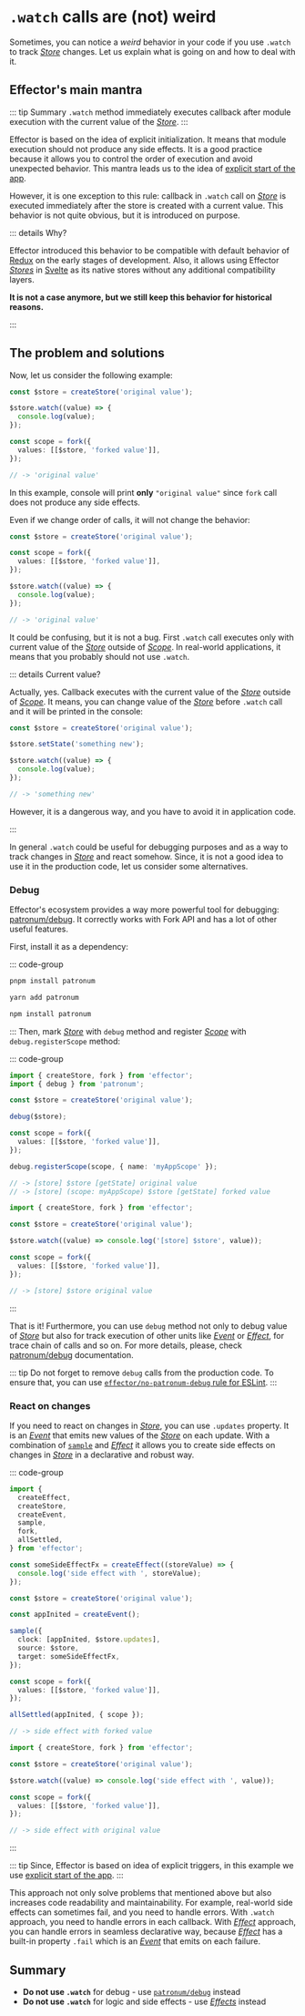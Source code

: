 # `.watch` calls are (not) weird

Sometimes, you can notice a _weird_ behavior in your code if you use `.watch` to track [_Store_](https://effector.dev/docs/api/effector/store) changes. Let us explain what is going on and how to deal with it.

## Effector's main mantra

::: tip Summary
`.watch` method immediately executes callback after module execution with the current value of the [_Store_](https://effector.dev/docs/api/effector/store).
:::

Effector is based on the idea of explicit initialization. It means that module execution should not produce any side effects. It is a good practice because it allows you to control the order of execution and avoid unexpected behavior. This mantra leads us to the idea of [explicit start of the app](/magazine/explicit_start).

However, it is one exception to this rule: callback in `.watch` call on [_Store_](https://effector.dev/docs/api/effector/store) is executed immediately after the store is created with a current value. This behavior is not quite obvious, but it is introduced on purpose.

::: details Why?

Effector introduced this behavior to be compatible with default behavior of [Redux](https://redux.js.org/) on the early stages of development. Also, it allows using Effector [_Stores_](https://effector.dev/docs/api/effector/store) in [Svelte](https://svelte.dev/) as its native stores without any additional compatibility layers.

**It is not a case anymore, but we still keep this behavior for historical reasons.**

:::

## The problem and solutions

Now, let us consider the following example:

```ts
const $store = createStore('original value');

$store.watch((value) => {
  console.log(value);
});

const scope = fork({
  values: [[$store, 'forked value']],
});

// -> 'original value'
```

In this example, console will print **only** `"original value"` since `fork` call does not produce any side effects.

Even if we change order of calls, it will not change the behavior:

```ts
const $store = createStore('original value');

const scope = fork({
  values: [[$store, 'forked value']],
});

$store.watch((value) => {
  console.log(value);
});

// -> 'original value'
```

It could be confusing, but it is not a bug. First `.watch` call executes only with current value of the [_Store_](https://effector.dev/docs/api/effector/store) outside of [_Scope_](https://effector.dev/docs/api/effector/scope/). In real-world applications, it means that you probably should not use `.watch`.

::: details Current value?

Actually, yes. Callback executes with the current value of the [_Store_](https://effector.dev/docs/api/effector/store) outside of [_Scope_](https://effector.dev/docs/api/effector/scope/). It means, you can change value of the [_Store_](https://effector.dev/docs/api/effector/store) before `.watch` call and it will be printed in the console:

```ts
const $store = createStore('original value');

$store.setState('something new');

$store.watch((value) => {
  console.log(value);
});

// -> 'something new'
```

However, it is a dangerous way, and you have to avoid it in application code.

:::

In general `.watch` could be useful for debugging purposes and as a way to track changes in [_Store_](https://effector.dev/docs/api/effector/store) and react somehow. Since, it is not a good idea to use it in the production code, let us consider some alternatives.

### Debug

Effector's ecosystem provides a way more powerful tool for debugging: [patronum/debug](https://patronum.effector.dev/methods/debug/). It correctly works with Fork API and has a lot of other useful features.

First, install it as a dependency:

::: code-group

```sh [pnpm]
pnpm install patronum
```

```sh [yarn]
yarn add patronum
```

```sh [npm]
npm install patronum
```

:::
Then, mark [_Store_](https://effector.dev/docs/api/effector/store) with `debug` method and register [_Scope_](https://effector.dev/docs/api/effector/scope/) with `debug.registerScope` method:

::: code-group

```ts [good]
import { createStore, fork } from 'effector';
import { debug } from 'patronum';

const $store = createStore('original value');

debug($store);

const scope = fork({
  values: [[$store, 'forked value']],
});

debug.registerScope(scope, { name: 'myAppScope' });

// -> [store] $store [getState] original value
// -> [store] (scope: myAppScope) $store [getState] forked value
```

```ts [bad]
import { createStore, fork } from 'effector';

const $store = createStore('original value');

$store.watch((value) => console.log('[store] $store', value));

const scope = fork({
  values: [[$store, 'forked value']],
});

// -> [store] $store original value
```

:::

That is it! Furthermore, you can use `debug` method not only to debug value of [_Store_](https://effector.dev/docs/api/effector/store) but also for track execution of other units like [_Event_](https://effector.dev/docs/api/effector/event) or [_Effect_](https://effector.dev/docs/api/effector/effect), for trace chain of calls and so on. For more details, please, check [patronum/debug](https://patronum.effector.dev/methods/debug/) documentation.

::: tip
Do not forget to remove `debug` calls from the production code. To ensure that, you can use [`effector/no-patronum-debug` rule for ESLint](https://eslint.effector.dev/rules/no-patronum-debug.html).
:::

### React on changes

If you need to react on changes in [_Store_](https://effector.dev/docs/api/effector/store), you can use `.updates` property. It is an [_Event_](https://effector.dev/docs/api/effector/event) that emits new values of the [_Store_](https://effector.dev/docs/api/effector/store) on each update. With a combination of [`sample`](https://effector.dev/docs/api/effector/sample) and [_Effect_](https://effector.dev/docs/api/effector/effect) it allows you to create side effects on changes in [_Store_](https://effector.dev/docs/api/effector/store) in a declarative and robust way.

::: code-group

```ts [good]
import {
  createEffect,
  createStore,
  createEvent,
  sample,
  fork,
  allSettled,
} from 'effector';

const someSideEffectFx = createEffect((storeValue) => {
  console.log('side effect with ', storeValue);
});

const $store = createStore('original value');

const appInited = createEvent();

sample({
  clock: [appInited, $store.updates],
  source: $store,
  target: someSideEffectFx,
});

const scope = fork({
  values: [[$store, 'forked value']],
});

allSettled(appInited, { scope });

// -> side effect with forked value
```

```ts [bad]
import { createStore, fork } from 'effector';

const $store = createStore('original value');

$store.watch((value) => console.log('side effect with ', value));

const scope = fork({
  values: [[$store, 'forked value']],
});

// -> side effect with original value
```

:::

::: tip
Since, Effector is based on idea of explicit triggers, in this example we use [explicit start of the app](/magazine/explicit_start).
:::

This approach not only solve problems that mentioned above but also increases code readability and maintainability. For example, real-world side effects can sometimes fail, and you need to handle errors. With `.watch` approach, you need to handle errors in each callback. With [_Effect_](https://effector.dev/docs/api/effector/effect) approach, you can handle errors in seamless declarative way, because [_Effect_](https://effector.dev/docs/api/effector/effect) has a built-in property `.fail` which is an [_Event_](https://effector.dev/docs/api/effector/event) that emits on each failure.

## Summary

- **Do not use `.watch`** for debug - use [`patronum/debug`](https://patronum.effector.dev/methods/debug/) instead
- **Do not use `.watch`** for logic and side effects - use [_Effects_](https://effector.dev/docs/api/effector/effect) instead
